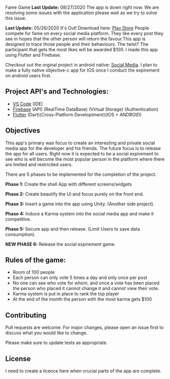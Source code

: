 Fame Game
**Last Update:** 08/27/2020
The app is down right now. We are resolving some issues with the application please wait as we try to solve this issue.


**Last Update:** 05/26/2020
It's Out! Download here: [Play Store]
People compete for fame on every social media platform. They like every post they see in hopes that the other person will return the favour.This app is designed to trace those people and their behaviours. The twist? The participant that gets the most likes will be awarded $100. I made this app using Flutter and Firebase.

Checkout out the orginal project in android native: [Social Media]. I plan to make a fully native objective-c app for IOS once I conduct the expirement on android users first. 

## Project API's and Technologies:
  - [VS Code] (IDE)
  - [Firebase] (API) (RealTime DataBase) (Virtual Storage) (Authentication)
  - [Flutter] (Dart)(Cross-Platform Developtment)(IOS + ANDROID)

## Objectives

This app's primary was focus to create an interesting and private social media app for the developer and his friends. The future focus is to release the app for all users. Right now it is expected to be a social expirement to see who is will become the most popular person in the platform where there are limited and restricited users.

There are 5 phases to be implemented for the completion of the project.

**Phase 1:** Create the shell App with different screens/widgets

**Phase 2:** Create beautify the UI and focus purely on the front end.

**Phase 3:** Insert a game into the app using Unity. (Another side project).

**Phase 4:** Induce a Karma system into the social media app and make it competitive. 

**Phase 5:** Secure app and then release. (Limit Users to save data consumption).

**NEW PHASE 6:** Release the social expirement game.

## Rules of the game:
  - Room of 100 people
  - Each person can only vote 5 times a day and only once per post
  - No one can see who vote for whom, and once a vote has been placed the person who placed it cannot change it and cannot view their vote. 
  - Karma system is put in place to rank the top player
  - At the end of the month the person with the most karma gets $100


## Contributing
Pull requests are welcome. For major changes, please open an issue first to discuss what you would like to change.

Please make sure to update tests as appropriate.

## License
I need to create a licence here when crucial parts of the app are complete.

[VS Code]: <https://code.visualstudio.com/>
[Firebase]: <https://firebase.google.com/>
[Flutter]: <https://flutter.dev/>
[Social Media]: <https://github.com/n27jain/SocialMedia/>
[Play Store]: <https://play.google.com/store/apps/details?id=com.namanjain.famegame>

